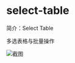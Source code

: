 # select-table

简介：Select Table

多选表格与批量操作

![截图](https://user-images.githubusercontent.com/6414178/44146037-6cf5df18-a0c0-11e8-824b-b8d12eddeeaa.png)
